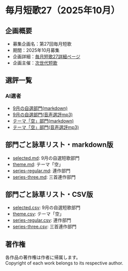# 毎月短歌27（2025年10月）

## 企画概要
- 募集企画名：第27回毎月短歌
- 期間：2025年10月募集
- 企画詳細：[毎月短歌27詳細ページ](https://blog.kotobadia.com/2222)
- 企画主催：[次世代短歌](https://blog.kotobadia.com/)

## 選評一覧
### AI選者
- [9月の自選部門(markdown)](./review/ai/review_selected_ai_utayomi.md)
- [9月の自選部門(音声選評mp3)](./review/ai/review_selected_ai_utayomi.mp3)
- [テーマ「空」部門(markdown)](./review/ai/review_theme_ai_utayomi.md)
- [テーマ「空」部門(音声選評mp3)](./review/ai/review_theme_ai_utayomi.mp3)

## 部門ごと詠草リスト・markdown版
- [selected.md](./selected.md): 9月の自選短歌部門
- [theme.md](./theme.md): テーマ「空」
- [series-regular.md](./series-regular.md): 連作部門
- [series-three.md](./series-three.md): 三首連作部門

## 部門ごと詠草リスト・CSV版
- [selected.csv](./selected.csv): 9月の自選短歌部門
- [theme.csv](./theme.csv): テーマ「空」
- [series-regular.csv](./series-regular.csv): 連作部門
- [series-three.csv](./series-three.csv): 三首連作部門



## 著作権
各作品の著作権は作者に帰属します。  
Copyright of each work belongs to its respective author.
